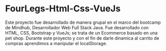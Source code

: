 # FourLegs-Html-Css-VueJs

Este proyecto fue desarrollado de manera grupal en el marco del bootcamp de Mindhub, Desarrollador Web Full Stack Java. Fue desarrollado con HTML, CSS, Bootstrap y VueJs; se trata de un Ecommerce basado en una pet shop.
Durante este proyecto y con el fin de darle dinamica al carrito de compras aprendimos a manipular el localStorage. 
